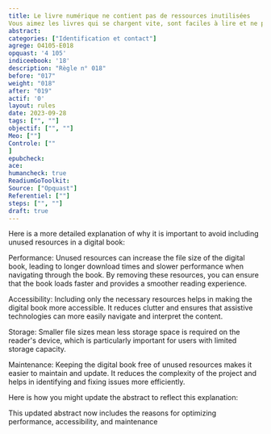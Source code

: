 ```yaml
---
title: Le livre numérique ne contient pas de ressources inutilisées
Vous aimez les livres qui se chargent vite, sont faciles à lire et ne prennent pas toute la place sur votre appareil ? Alors, ne laissez pas de ressources inutilisées dans votre livre numérique ! En plus, c'est un vrai casse-tête en moins pour ceux qui doivent le maintenir. 
abstract: 
categories: ["Identification et contact"]
agrege: O4105-E018
opquast: '4 105'
indiceebook: '18'
description: "Règle n° 018"
before: "017"
weight: "018"
after: "019"
actif: '0'
layout: rules
date: 2023-09-28
tags: ["", ""]
objectif: ["", ""]
Meo: [""]
Controle: [""
]
epubcheck: 
ace: 
humancheck: true
ReadiumGoToolkit: 
Source: ["Opquast"]
Referentiel: [""]
steps: ["", ""]
draft: true
---
```


Here is a more detailed explanation of why it is important to avoid including unused resources in a digital book:

Performance: Unused resources can increase the file size of the digital book, leading to longer download times and slower performance when navigating through the book. By removing these resources, you can ensure that the book loads faster and provides a smoother reading experience.

Accessibility: Including only the necessary resources helps in making the digital book more accessible. It reduces clutter and ensures that assistive technologies can more easily navigate and interpret the content.

Storage: Smaller file sizes mean less storage space is required on the reader's device, which is particularly important for users with limited storage capacity.

Maintenance: Keeping the digital book free of unused resources makes it easier to maintain and update. It reduces the complexity of the project and helps in identifying and fixing issues more efficiently.

Here is how you might update the abstract to reflect this explanation:

This updated abstract now includes the reasons for optimizing performance, accessibility, and maintenance